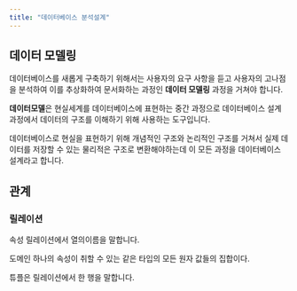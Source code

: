 ```yaml
---
title: "데이터베이스 분석설계"
---
```


## 데이터 모델링

데이터베이스를 새롭게 구축하기 위해서는 사용자의 요구 사항을 듣고 사용자의 고나점을 분석하여 이를 추상화하여 문서화하는 과정인 <span color="hlm">**데이터 모델링** </span>과정을 거쳐야 합니다.

**데이터모델**은 현실세계를 데이터베이스에 표현하는 중간 과정으로 데이터베이스 설계과정에서 데이터의  구조를 이해하기 위해 사용하는 도구입니다.

데이터베이스로 현실을 표현하기 위해 개념적인 구조와 논리적인 구조를 거쳐서 실제 데이터를 저장할 수 있는 물리적은 구조로 변환해야하는데 이 모든 과정을 데이터베이스 설계라고 합니다.

## 관계

### 릴레이션

속성 릴레이션에서 열의이름을 말합니다.

도메인 하나의 속성이 취할 수 있는 같은 타입의 모든 원자 값들의 집합이다.

튜플은 릴레이션에서 한 행을 말합니다.